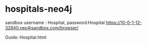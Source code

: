 # hospitals-neo4j

sandbox username : Hospital, password:Hospital
https://10-0-1-12-32840.neo4jsandbox.com/browser/

Guide:
Hospital.html
